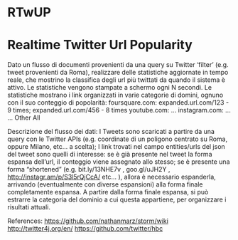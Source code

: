 RTwUP
=====

Realtime Twitter Url Popularity
===

Dato un flusso di documenti provenienti da una query su Twitter ‘filter’ (e.g. tweet provenienti da Roma), realizzare delle statistiche aggiornate in tempo reale, che mostrino la classifica degli url più twittati da quando il sistema è attivo. Le statistiche vengono stampate a schermo ogni N secondi. 
Le statistiche mostrano i link organizzati in varie categorie di domini, ognuno con il suo conteggio di popolarità: 
foursquare.com: expanded.url.com/123 - 9 times; expanded.url.com/456 - 8 times
youtube.com: ...
instagram.com: ...
...
Other
All

Descrizione del flusso dei dati: 
I Tweets sono scaricati a partire da una query con le Twitter APIs (e.g. coordinate di un poligono centrato su Roma, oppure Milano, etc... a scelta); 
I link trovati nel campo entities/urls del json del tweet sono quelli di interesse: 
se è già presente nel tweet la forma espansa dell’url, il conteggio viene assegnato allo stesso; 
se è presente una forma “shortened” (e.g. bit.ly/13NHE7v , goo.gl/uJH2Y , http://instagr.am/p/S3l5rQjCcA/ etc... ), allora è necessario espanderla, arrivando (eventualmente con diverse espansioni) alla forma finale completamente espansa. 
A partire dalla forma finale espansa, si può estrarre la categoria del dominio a cui questa appartiene, per organizzare i risultati attuali. 


References: 
https://github.com/nathanmarz/storm/wiki
http://twitter4j.org/en/
https://github.com/twitter/hbc
